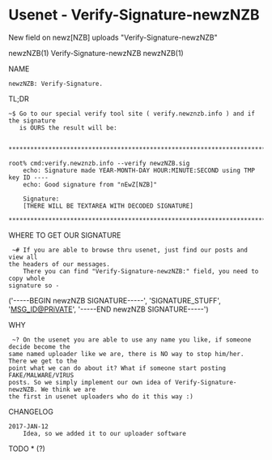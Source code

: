 # Usenet - Verify-Signature-newzNZB
New field on newz[NZB] uploads "Verify-Signature-newzNZB"

newzNZB(1)                 Verify-Signature-newzNZB                     newzNZB(1)

NAME

    newzNZB: Verify-Signature.


TL;DR

    ~$ Go to our special verify tool site ( verify.newznzb.info ) and if the signature 
       is OURS the result will be:
	   
        ******************************************************************************	
		
	root% cmd:verify.newznzb.info --verify newzNZB.sig 
        echo: Signature made YEAR-MONTH-DAY HOUR:MINUTE:SECOND using TMP key ID ----
        echo: Good signature from "nEwZ[NZB]"

        Signature:
        [THERE WILL BE TEXTAREA WITH DECODED SIGNATURE]

	******************************************************************************
		
WHERE TO GET OUR SIGNATURE

     ~# If you are able to browse thru usenet, just find our posts and view all
	the headers of our messages.
        There you can find "Verify-Signature-newzNZB:" field, you need to copy whole
	signature so -
		
 ('-----BEGIN newzNZB SIGNATURE-----', 'SIGNATURE_STUFF', '<MSG_ID@PRiVATE>', '-----END newzNZB SIGNATURE-----')
 
WHY

     ~? On the usenet you are able to use any name you like, if someone decide become the
	same named uploader like we are, there is NO way to stop him/her. There we get to the 
	point what we can do about it? What if someone start posting FAKE/MALWARE/VIRUS
	posts. So we simply implement our own idea of Verify-Signature-newzNZB. We think we are
	the first in usenet uploaders who do it this way :)

CHANGELOG

    2017-JAN-12
        Idea, so we added it to our uploader software


TODO
    * (?)

